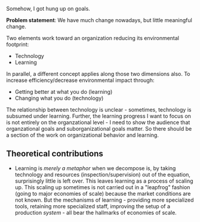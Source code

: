 Somehow, I got hung up on goals.

**Problem statement**: We have much change nowadays, but little meaningful change.

Two elements work toward an organization reducing its environmental footprint:

* Technology
* Learning

In parallel, a different concept applies along those two dimensions also. To increase efficiency/decrease environmental impact through:

* Getting better at what you do (learning)
* Changing what you do (technology)

The relationship between technology is unclear - sometimes, technology is subsumed under learning. Further, the learning progress I want to focus on is not entirely on the organzational level - I need to show the audience that organzational goals and suborganizational goals matter. So there should be a section of the work on organizational behavior and learning.

## Theoretical contributions

* Learning is *merely a metaphor* when we decompose is, by taking technology and resources (inspection/supervision) out of the equation, surprisingly little is left over. This leaves learning as a process of scaling up. This scaling up sometimes is not carried out in a "leapfrog" fashion (going to major economies of scale) because the market conditions are not known. But the mechanisms of learning - providing more specialized tools, retaining more specialized staff, improving the setup of a production *system* - all bear the hallmarks of economies of scale. 